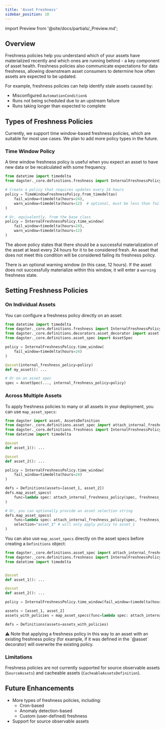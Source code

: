 ```yaml
---
title: 'Asset Freshness'
sidebar_position: 10
---
```

import Preview from '@site/docs/partials/\_Preview.md';

<Preview />

## Overview

Freshness policies help you understand which of your assets have materialized recently and which ones are running behind - a key component of asset health. Freshness policies also communicate expectations for data freshness, allowing downstream asset consumers to determine how often assets are expected to be updated.

For example, freshness policies can help identify stale assets caused by:

- Misconfigured `AutomationCondition`s
- Runs not being scheduled due to an upstream failure
- Runs taking longer than expected to complete

## Types of Freshness Policies

Currently, we support time window-based freshness policies, which are suitable for most use cases. We plan to add more policy types in the future.

### Time Window Policy

A time window freshness policy is useful when you expect an asset to have new data or be recalculated with some frequency.

```python
from datetime import timedelta
from dagster._core.definitions.freshness import InternalFreshnessPolicy, TimeWindowFreshnessPolicy

# Create a policy that requires updates every 24 hours
policy = TimeWindowFreshnessPolicy.from_timedeltas(
    fail_window=timedelta(hours=24),
    warn_window=timedelta(hours=12)  # optional, must be less than fail_window
)

# Or, equivalently, from the base class
policy = InternalFreshnessPolicy.time_window(
    fail_window=timedelta(hours=24),
    warn_window=timedelta(hours=12)
)
```

The above policy states that there should be a successful materialization of the asset at least every 24 hours for it to be considered fresh. An asset that does not meet this condition will be considered failing its freshness policy.

There is an optional warning window (in this case, 12 hours). If the asset does not successfully materialize within this window, it will enter a `warning` freshness state.

## Setting Freshness Policies

### On Individual Assets

You can configure a freshness policy directly on an asset:

```python
from datetime import timedelta
from dagster._core.definitions.freshness import InternalFreshnessPolicy
from dagster._core.definitions.decorators.asset_decorator import asset
from dagster._core.definitions.asset_spec import AssetSpec

policy = InternalFreshnessPolicy.time_window(
    fail_window=timedelta(hours=24)
)

@asset(internal_freshness_policy=policy)
def my_asset(): ...

# Or on an asset spec
spec = AssetSpec(..., internal_freshness_policy=policy)
```

### Across Multiple Assets

To apply freshness policies to many or all assets in your deployment, you can use `map_asset_specs`:

```python
from dagster import asset, AssetsDefinition
from dagster._core.definitions.asset_spec import attach_internal_freshness_policy
from dagster._core.definitions.freshness import InternalFreshnessPolicy
from datetime import timedelta

@asset
def asset_1(): ...

@asset
def asset_2(): ...

policy = InternalFreshnessPolicy.time_window(
    fail_window=timedelta(hours=24)
)

defs = Definitions(assets=[asset_1, asset_2])
defs.map_asset_specs(
    func=lambda spec: attach_internal_freshness_policy(spec, freshness_policy)
)

# Or, you can optionally provide an asset selection string
defs.map_asset_specs(
    func=lambda spec: attach_internal_freshness_policy(spec, freshness_policy),
    selection="asset_1" # will only apply policy to asset_1
)
```

You can also use `map_asset_specs` directly on the asset specs before creating a `Definitions` object:
```python
from dagster._core.definitions.asset_spec import attach_internal_freshness_policy
from dagster._core.definitions.freshness import InternalFreshnessPolicy
from datetime import timedelta


@asset
def asset_1(): ...

@asset
def asset_2(): ...

policy = InternalFreshnessPolicy.time_window(fail_window=timedelta(hours=24))

assets = [asset_1, asset_2]
assets_with_policies = map_asset_specs(func=lambda spec: attach_internal_freshness_policy(spec, freshness_policy))

defs = Definitions(assets=assets_with_policies)
```

<aside>
⚠️ Note that applying a freshness policy in this way to an asset with an existing freshness policy (for example, if it was defined in the `@asset` decorator) will overwrite the existing policy.
</aside>

### Limitations

Freshness policies are not currently supported for source observable assets (`SourceAssets`) and cacheable assets (`CacheableAssetsDefinition`).

## Future Enhancements

- More types of freshness policies, including:
    - Cron-based
    - Anomaly detection-based
    - Custom (user-defined) freshness
- Support for source observable assets